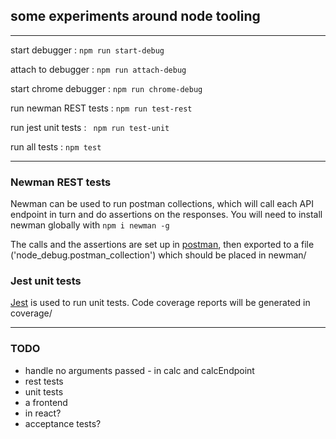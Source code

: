 ## some experiments around node tooling
---
start debugger : ``` npm run start-debug ```

attach to debugger : ``` npm run attach-debug ```

start chrome debugger : ``` npm run chrome-debug ```

run newman REST tests : ``` npm run test-rest ```

run jest unit tests : ``` npm run test-unit```

run all tests : ``` npm test ```

---

### Newman REST tests

Newman can be used to run postman collections, which will call each API endpoint in turn and do assertions on the responses. You will need to install newman globally with ``` npm i newman -g ```

The calls and the assertions are set up in [postman](https://www.getpostman.com/), then exported to a file ('node_debug.postman_collection') which should be placed in newman/

### Jest unit tests

[Jest](https://www.npmjs.com/package/jest-cli) is used to run unit tests. Code coverage reports will be generated in coverage/

 ---
### TODO

 - handle no arguments passed - in calc and calcEndpoint
  - rest tests
  - unit tests
 - a frontend
  - in react?
  - acceptance tests?
